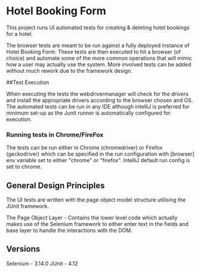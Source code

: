 # Hotel Booking Form

This project runs UI automated tests for creating & deleting hotel bookings for a hotel.

The browser tests are meant to be run against a fully deployed instance of Hotel Booking Form. These tests are then
executed to hit a browser (of choice) and automate some of the more common operations that will mimic how a user 
may actually use the system. More involved tests can be added without much rework due to the framework design.

##Test Execution

When executing the tests the webdrivermanager will check for the drivers and install the appropriate drivers according to the browser chosen and OS.
The automated tests can be run in any IDE although intelliJ is preferred for minimum 
set-up as the Junit runner is automatically configured for execution.

### Running tests in Chrome/FireFox

The tests can be run either in Chrome (chromedriver) or Firefox (geckodriver) which can be specified in the
run configuration with [browser] env variable set to either "chrome" or "firefox". 
IntelliJ default run config is set to chrome.


## General Design Principles

The UI tests are written with the page object model structure utilising the JUnit framework.

The Page Object Layer - Contains the lower level code which actually makes use of the Selenium framework
to either enter text in the fields and base layer to handle the interactions with the DOM.

## Versions

Selenium - 3.14.0
JUnit - 4.12

